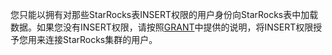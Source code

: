 
您只能以拥有对那些StarRocks表INSERT权限的用户身份向StarRocks表中加载数据。如果您没有INSERT权限，请按照[GRANT](../../sql-reference/sql-statements/account-management/GRANT.md)中提供的说明，将INSERT权限授予您用来连接StarRocks集群的用户。